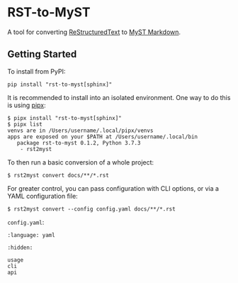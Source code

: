 # RST-to-MyST

A tool for converting [ReStructuredText](https://docutils.sourceforge.io/) to [MyST Markdown](https://myst-parser.readthedocs.io/).

## Getting Started

To install from PyPI:

```shell
pip install "rst-to-myst[sphinx]"
```

It is recommended to install into an isolated environment.
One way to do this is using [pipx](https://pypa.github.io/pipx/):

```console
$ pipx install "rst-to-myst[sphinx]"
$ pipx list
venvs are in /Users/username/.local/pipx/venvs
apps are exposed on your $PATH at /Users/username/.local/bin
   package rst-to-myst 0.1.2, Python 3.7.3
    - rst2myst
```

To then run a basic conversion of a whole project:

```console
$ rst2myst convert docs/**/*.rst
```

For greater control, you can pass configuration with CLI options, or via a YAML configuration file:

```console
$ rst2myst convert --config config.yaml docs/**/*.rst
```

`config.yaml`:

```{literalinclude} ../snippets/yaml/example_config.yaml
:language: yaml
```

```{toctree}
:hidden:

usage
cli
api
```
